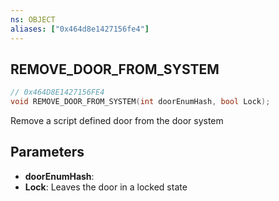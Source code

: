 ```yaml
---
ns: OBJECT
aliases: ["0x464d8e1427156fe4"]
---
```

## REMOVE_DOOR_FROM_SYSTEM

```c
// 0x464D8E1427156FE4
void REMOVE_DOOR_FROM_SYSTEM(int doorEnumHash, bool Lock);
```

Remove a script defined door from the door system


## Parameters
* **doorEnumHash**: 
* **Lock**: Leaves the door in a locked state

